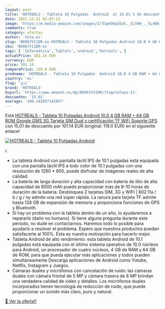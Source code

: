 ```yaml
---
layout: post
title: 'HOTREALS - Tableta 10 Pulgadas  Android  al 15.01 % de descuento'
date: 2021-11-21 02:07:13
image: 'https://m.media-amazon.com/images/I/51pm5KpdIwS._SL500_._SL400_.jpg'
comments: true
category: ofertas
author: 'tole.es'
slug: 'B0967V11DR-es HOTREALS - Tableta 10 Pulgadas Android 10.0 4 GB RAM + 64...'
sku: 'B0967V11DR-es'
tags: [ 'Informática','Tablets','android','hotreals', ]
actualPrice: 101.14 EUR
currency: EUR
price: 101.14
comparePrice: 119.0 EUR
prodname: 'HOTREALS - Tableta 10 Pulgadas  Android 10.0 4 GB RAM + 64 GB ROM Google GMS 3G  Tarjeta SIM Dual y certificación TF  WiFi  Soporte GPS'
country: 'es'
flag: '🇪🇸'
brand: 'HOTREALS'
buyurl: 'https://www.amazon.es/dp/B0967V11DR/?tag=tolees-21'
descuento: '15.01'
average: '106.242857142857'
---
```


Está [HOTREALS - Tableta 10 Pulgadas  Android 10.0 4 GB RAM + 64 GB ROM Google GMS 3G  Tarjeta SIM Dual y certificación TF  WiFi  Soporte GPS](https://www.amazon.es/dp/B0967V11DR/?tag=tolees-21) con 15.01 de descuento por 101.14 EUR (original: 119.0 EUR) en el siguiente enlace!

[![HOTREALS - Tableta 10 Pulgadas  Android ](https://m.media-amazon.com/images/I/51pm5KpdIwS._SL500_._SL400_.jpg)](https://www.amazon.es/dp/B0967V11DR/?tag=tolees-21)

ℹ️:

- La tableta Android con pantalla táctil IPS de 10.1 pulgadas está equipada con una pantalla táctil IPS a todo color de 10.1 pulgadas con una resolución de 1280 * 800, puede disfrutar de imágenes reales de alta calidad.
- La batería de larga duración y alta capacidad con batería de litio de alta capacidad de 8000 mAh puede proporcionar más de 8-10 horas de duración de la batería. Desbloquea 2 tarjetas SIM, 3G y WIFI | 802.11a / b / g / ny admite una red súper rápida. La ranura para tarjeta TF admite hasta 128 GB de expansión de memoria y proporciona funciones de GPS y Bluetooth.
- Si hay un problema con la tableta dentro de un año, lo ayudaremos a repararlo (daño no humano). Si tiene alguna pregunta durante este período, no dude en contactarnos. Haremos todo lo posible para ayudarlo a resolver el problema. Espero que nuestros productos puedan satisfacerte al 100%. Esta es nuestra motivación para hacerlo mejor .
- Tableta Android de alto rendimiento: esta tableta Android de 10.1 pulgadas está equipada con el último sistema operativo de 10.0 núcleos para Android, un procesador de cuatro núcleos, 4 GB de RAM y 64 GB de ROM, para que pueda ejecutar más aplicaciones y todos pueden simultáneamente Descarga aplicaciones de Android como Yutube, Netflix, Instagram y Juegos.
- Cámaras duales y micrófonos con cancelación de ruido: las cámaras duales con cámara frontal de 5 MP y cámara trasera de 8 MP brindan una verdadera calidad de video y detalles. Los micrófonos duales incorporados tienen tecnología de reducción de ruido, que puede proporcionar un sonido más claro, puro y natural.

[🛒 Ver la oferta!!](https://www.amazon.es/dp/B0967V11DR/?tag=tolees-21)
